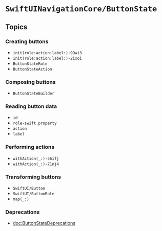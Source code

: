 # ``SwiftUINavigationCore/ButtonState``

## Topics

### Creating buttons

- ``init(role:action:label:)-99wi3``
- ``init(role:action:label:)-2ixoi``
- ``ButtonStateRole``
- ``ButtonStateAction``

### Composing buttons

- ``ButtonStateBuilder``

### Reading button data

- ``id``
- ``role-swift.property``
- ``action``
- ``label``

### Performing actions

- ``withAction(_:)-56ifj``
- ``withAction(_:)-71nj4``

### Transforming buttons

- ``SwiftUI/Button``
- ``SwiftUI/ButtonRole``
- ``map(_:)``

### Deprecations

- <doc:ButtonStateDeprecations>
